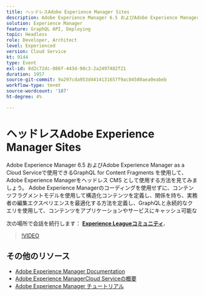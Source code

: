 ```yaml
---
title: ヘッドレスAdobe Experience Manager Sites
description: Adobe Experience Manager 6.5 およびAdobe Experience Manager as a Cloud Serviceで使用できるGraphQL for Content Fragments を使用して、Adobe Experience Managerをヘッドレス CMS として使用する方法を見てみましょう。 Adobe Experience Managerのコーディングを使用せずに、コンテンツフラグメントモデルを使用して構造化コンテンツを定義し、関係を持ち、実務者の編集エクスペリエンスを最適化する方法を定義し、GraphQLと永続的なクエリを使用して、コンテンツをアプリケーションやサービスにキャッシュ可能な
solution: Experience Manager
feature: GraphQL API, Deploying
topic: Headless
role: Developer, Architect
level: Experienced
version: Cloud Service
kt: 9144
type: Event
exl-id: 8d2c72dc-086f-443d-98c3-2a2497482f21
duration: 1957
source-git-commit: 9a297cda953d4414131657f9ac84580aea0eabeb
workflow-type: tm+mt
source-wordcount: '187'
ht-degree: 4%

---
```


# ヘッドレスAdobe Experience Manager Sites

Adobe Experience Manager 6.5 およびAdobe Experience Manager as a Cloud Serviceで使用できるGraphQL for Content Fragments を使用して、Adobe Experience Managerをヘッドレス CMS として使用する方法を見てみましょう。 Adobe Experience Managerのコーディングを使用せずに、コンテンツフラグメントモデルを使用して構造化コンテンツを定義し、関係を持ち、実務者の編集エクスペリエンスを最適化する方法を定義し、GraphQLと永続的なクエリを使用して、コンテンツをアプリケーションやサービスにキャッシュ可能な

次の場所で会話を続行します： **[Experience Leagueコミュニティ](https://adobe.ly/39H5BWo).**

>[!VIDEO](https://video.tv.adobe.com/v/337576/?quality=12&learn=on&hidetitle=true)

## その他のリソース

- [Adobe Experience Manager Documentation](https://experienceleague.adobe.com/docs/experience-manager-cloud-service.html?lang=ja)
- [Adobe Experience ManagerCloud Serviceの概要](https://experienceleague.adobe.com/docs/experience-manager-cloud-service/overview/home.html?lang=ja)
- [Adobe Experience Manager チュートリアル](https://experienceleague.adobe.com/docs/experience-manager-tutorials.html?lang=ja)
